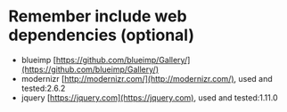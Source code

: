 # Remember include web dependencies (optional)
* blueimp [https://github.com/blueimp/Gallery/](https://github.com/blueimp/Gallery/)
* modernizr [http://modernizr.com/](http://modernizr.com/), used and tested:2.6.2
* jquery [https://jquery.com](https://jquery.com), used and tested:1.11.0 
